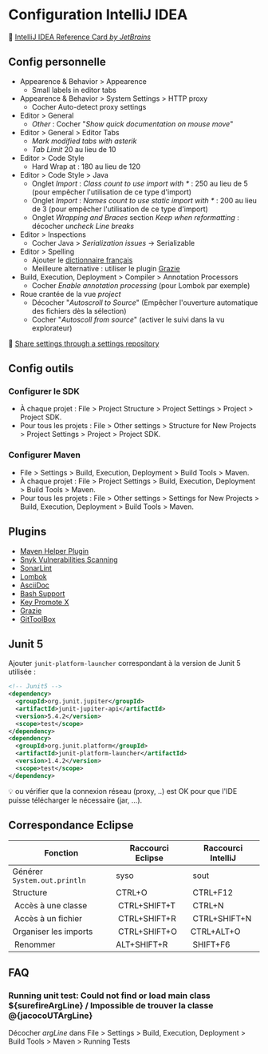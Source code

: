 # Configuration IntelliJ IDEA

:notebook: [IntelliJ IDEA Reference Card _by JetBrains_](https://resources.jetbrains.com/storage/products/intellij-idea/docs/IntelliJIDEA_ReferenceCard.pdf)

## Config personnelle

* Appearence & Behavior > Appearence
  * Small labels in editor tabs
* Appearence & Behavior > System Settings > HTTP proxy
  * Cocher Auto-detect proxy settings
* Editor > General
  * _Other_ : Cocher "_Show quick documentation on mouse move_"
* Editor > General > Editor Tabs
  * _Mark modified tabs with asterik_
  * _Tab Limit_ 20 au lieu de 10
* Editor > Code Style
  * Hard Wrap at : 180 au lieu de 120
* Editor > Code Style > Java
  * Onglet _Import_ : _Class count to use import with *_ : 250 au lieu de 5 (pour empêcher l'utilisation de ce type d'import)
  * Onglet _Import_ : _Names count to use static import with *_ : 200 au lieu de 3 (pour empêcher l'utilisation de ce type d'import)
  * Onglet _Wrapping and Braces_ section _Keep when reformatting_ : décocher _uncheck Line breaks_
* Editor > Inspections
  * Cocher Java > _Serialization issues_ → Serializable
* Editor > Spelling
  * Ajouter le [dictionnaire français](http://www.winedt.org/dict/fr.zip)
  * Meilleure alternative : utiliser le plugin [Grazie](https://plugins.jetbrains.com/plugin/12175-grazie/)
* Build, Execution, Deployment > Compiler > Annotation Processors
  * Cocher _Enable annotation processing_ (pour Lombok par exemple)
* Roue crantée de la vue _project_
  * Décocher "_Autoscroll to Source_" (Empêcher l'ouverture automatique des fichiers dès la sélection)
  * Cocher "_Autoscoll from source_" (activer le suivi dans la vu explorateur)

:link: [Share settings through a settings repository](https://www.jetbrains.com/help/idea/sharing-your-ide-settings.html#settings-repository)

## Config outils

### Configurer le SDK	

* À chaque projet : File > Project Structure > Project Settings > Project > Project SDK.
* Pour tous les projets : File > Other settings > Structure for New Projects > Project Settings > Project > Project SDK.

### Configurer Maven	

* File > Settings > Build, Execution, Deployment > Build Tools > Maven.
* À chaque projet : File > Project Settings > Build, Execution, Deployment > Build Tools > Maven.
* Pour tous les projets : File > Other settings > Settings for New Projects > Build, Execution, Deployment > Build Tools > Maven.

## Plugins

* [Maven Helper Plugin](https://plugins.jetbrains.com/plugin/7179-maven-helper)
* [Snyk Vulnerabilities Scanning](https://plugins.jetbrains.com/plugin/10972-snyk-vulnerability-scanning)
* [SonarLint](https://plugins.jetbrains.com/plugin/7973-sonarlint)
* [Lombok](https://plugins.jetbrains.com/plugin/6317-lombok)
* [AsciiDoc](https://plugins.jetbrains.com/plugin/7391-asciidoc)
* [Bash Support](https://plugins.jetbrains.com/plugin/4230-bashsupport)
* [Key Promote X](https://plugins.jetbrains.com/plugin/9792-key-promoter-x/)
* [Grazie](https://plugins.jetbrains.com/plugin/12175-grazie/)
* [GitToolBox](https://plugins.jetbrains.com/plugin/7499-gittoolbox)

## Junit 5

Ajouter `junit-platform-launcher` correspondant à la version de Junit 5 utilisée :

```xml
<!-- Junit5 -->
<dependency>
  <groupId>org.junit.jupiter</groupId>
  <artifactId>junit-jupiter-api</artifactId>
  <version>5.4.2</version>
  <scope>test</scope>
</dependency>
<dependency>
  <groupId>org.junit.platform</groupId>
  <artifactId>junit-platform-launcher</artifactId>
  <version>1.4.2</version>
  <scope>test</scope>
</dependency>
```

:bulb: ou vérifier que la connexion réseau (proxy, ..) est OK pour que l'IDE puisse télécharger le nécessaire (jar, ...).

## Correspondance Eclipse

| Fonction | Raccourci Eclipse | Raccourci IntelliJ |
| -------- | ----------------- | ------------------ |
| Générer `System.out.println` | syso | sout | 
| Structure | CTRL+O | CTRL+F12 |
| Accès à une classe | CTRL+SHIFT+T | CTRL+N |
| Accès à un fichier | CTRL+SHIFT+R | CTRL+SHIFT+N |
| Organiser les imports | CTRL+SHIFT+O | CTRL+ALT+O |
| Renommer | ALT+SHIFT+R | SHIFT+F6 |

## FAQ

### Running unit test: Could not find or load main class ${surefireArgLine} / Impossible de trouver la classe @{jacocoUTArgLine}

Décocher _argLine_ dans File > Settings > Build, Execution, Deployment > Build Tools > Maven > Running Tests
